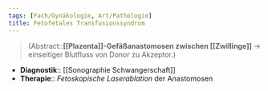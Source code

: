 ```yaml
---
tags: [Fach/Gynäkologie, Art/Pathologie]
title: Fetofetales Transfusionssyndrom
---
```

> (Abstract::**[[Plazenta]]-Gefäßanastomosen zwischen [[Zwillinge]]** → einseitiger Blutfluss von Donor zu Akzeptor.)
- **Diagnostik**:: [[Sonographie Schwangerschaft]]
- **Therapie**:: *Fetoskopische Laserablation* der Anastomosen